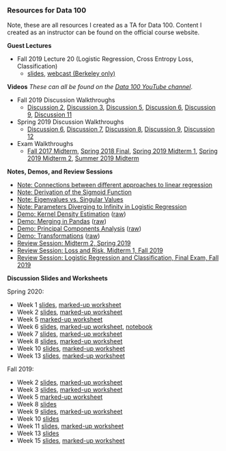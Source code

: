 ---
---
### **Resources for Data 100**

Note, these are all resources I created as a TA for Data 100. Content I created as an instructor can be found on the official course website.

<a name='gl'></a>
**Guest Lectures**
- Fall 2019 Lecture 20 (Logistic Regression, Cross Entropy Loss, Classification)
  - [slides](https://docs.google.com/presentation/d/1HM3WU4a_lzYa5iz_S_XhsLC9NXy5y45h33Xm79_AStQ/edit?pli=1&ts=5dc10004#slide=id.g4df0212f45_0_0), [webcast (Berkeley only)](https://www.youtube.com/watch?v=ky8ESSqw0Pc)

<a name='videos'></a>
**Videos**
_These can all be found on the [Data 100 YouTube channel](https://www.youtube.com/channel/UCW9Ej4iBq_MV4pQ1YRbWyFw)_.
- Fall 2019 Discussion Walkthroughs
  - [Discussion 2](https://youtu.be/0CiUCgSr-Mg), [Discussion 3](https://www.youtube.com/watch?v=1NKaM-bHKWk&feature=youtu.be),
  [Discussion 5](https://youtu.be/fJHgr4ttMPk), [Discussion 6](https://www.youtube.com/watch?v=3VWzyIhejuE&feature=youtu.be),
  [Discussion 9](https://youtu.be/xC_JoI6gob8), [Discussion 11](https://youtu.be/hC1-faGXxjQ)
- Spring 2019 Discussion Walkthroughs
  - [Discussion 6](https://www.youtube.com/watch?v=Rigtuige5bU&feature=youtu.be), [Discussion 7](https://www.youtube.com/watch?v=5-hsWWR3MXY&feature=youtu.be), [Discussion 8](https://www.youtube.com/watch?v=MDtI9yYJfn0&feature=youtu.be), [Discussion 9](https://www.youtube.com/watch?v=FRviVt0NNhE&feature=youtu.be), [Discussion 12](https://www.youtube.com/watch?v=EfK_m1jCerM&feature=youtu.be)
- Exam Walkthroughs
  - [Fall 2017 Midterm](https://www.youtube.com/playlist?list=PLQCcNQgUcDfqAD1D9g9P9SUYo0tdXQpSY), [Spring 2018 Final](https://www.youtube.com/watch?v=5JU0Xe46DnA&list=PLQCcNQgUcDfrBO7dpL-Pv6e0LYGeqsHKr), [Spring 2019 Midterm 1](https://www.youtube.com/watch?v=F3tu9PZHhyU&feature=youtu.be), [Spring 2019 Midterm 2](https://youtu.be/-XCRQ6CKNb0), [Summer 2019 Midterm](https://www.youtube.com/watch?v=7UVjFuRTHMc)

<a name='notes'></a>
**Notes, Demos, and Review Sessions**

- [Note: Connections between different approaches to linear regression](../resources/data100/notes/regression-connections.html)
- [Note: Derivation of the Sigmoid Function](../resources/data100/notes/sigmoid.html)
- [Note: Eigenvalues vs. Singular Values](../resources/data100/notes/eigen-singular.html)
- [Note: Parameters Diverging to Infinity in Logistic Regression](../resources/data100/notes/infinity_parameters_logistic.html)
- [Demo: Kernel Density Estimation](../resources/data100/notes/KDE.html) ([raw](../resources/data100/notes/KDE.ipynb))
- [Demo: Merging in Pandas](../resources/data100/notes/merging-demo.html) ([raw](../resources/data100/notes/disc3-joins-pandas-raw.ipynb))
- [Demo: Principal Components Analysis](../resources/data100/notes/pca-demo.html) ([raw](../resources/data100/notes/pca-demo-raw.ipynb))
- [Demo: Transformations](../resources/data100/notes/Transformations.html) ([raw](../resources/data100/notes/Transformations.ipynb))
- [Review Session: Midterm 2, Spring 2019](../resources/data100/other/midterm2review.pdf)
- [Review Session: Loss and Risk, Midterm 1, Fall 2019](../resources/data100/fa19/loss-and-risk-mt1.pdf)
- [Review Session: Logistic Regression and Classification, Final Exam, Fall 2019](../resources/data100/fa19/classificationfa19.pdf)

<a name='slides'></a>
**Discussion Slides and Worksheets**

Spring 2020:
- Week 1 [slides](../resources/data100/sp20/disc1_slides.pdf), [marked-up worksheet](../resources/data100/sp20/disc1_markup.pdf)
- Week 2 [slides](../resources/data100/sp20/disc2_slides.pdf), [marked-up worksheet](../resources/data100/sp20/disc2_markup.pdf)
- Week 5 [marked-up worksheet](../resources/data100/sp20/disc5_markup.pdf)
- Week 6 [slides](../resources/data100/sp20/disc6_slides.pdf), [marked-up worksheet](../resources/data100/sp20/disc6_markup.pdf), [notebook](../resources/data100/sp20/disc6-raw.html)
- Week 7 [slides](../resources/data100/sp20/disc7_slides.pdf), [marked-up worksheet](../resources/data100/sp20/disc7_markup.pdf)
- Week 8 [slides](../resources/data100/sp20/disc8_slides.pdf), [marked-up worksheet](../resources/data100/sp20/disc8_markup.pdf)
- Week 10 [slides](../resources/data100/sp20/disc10_slides.pdf), [marked-up worksheet](../resources/data100/sp20/disc10_markup.pdf)
- Week 13 [slides](../resources/data100/sp20/disc13_slides.pdf), [marked-up worksheet](../resources/data100/sp20/disc13_markup.pdf)

Fall 2019:
- Week 2 [slides](../resources/data100/fa19/disc2_slides.pdf), [marked-up worksheet](../resources/data100/fa19/disc2_markup.pdf)
- Week 3 [slides](../resources/data100/fa19/disc3_slides.pdf), [marked-up worksheet](../resources/data100/fa19/disc3_markup.pdf)
- Week 5 [marked-up worksheet](../resources/data100/fa19/disc5_markup.pdf)
- Week 8 [slides](../resources/data100/fa19/disc8_slides.pdf)
- Week 9 [slides](../resources/data100/fa19/disc9_slides.pdf), [marked-up worksheet](../resources/data100/fa19/disc9_markup.pdf)
- Week 10 [slides](../resources/data100/fa19/disc10_slides.pdf)
- Week 11 [slides](../resources/data100/fa19/disc11_slides.pdf), [marked-up worksheet](../resources/data100/fa19/disc11_markup.pdf)
- Week 13 [slides](../resources/data100/fa19/disc13_slides.pdf)
- Week 15 [slides](../resources/data100/fa19/disc15_slides.pdf), [marked-up worksheet](../resources/data100/fa19/disc15_markup.pdf)
